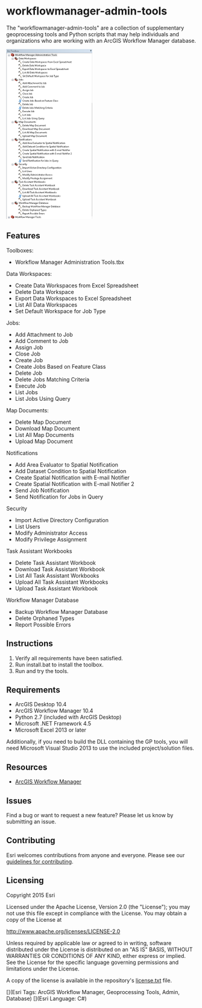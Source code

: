 # workflowmanager-admin-tools
The "workflowmanager-admin-tools" are a collection of supplementary geoprocessing tools and Python scripts that may help individuals and organizations who are working with an ArcGIS Workflow Manager database.

![App](workflowmanager-admin-tools.png)

## Features
Toolboxes:
  - Workflow Manager Administration Tools.tbx

Data Workspaces:
  - Create Data Workspaces from Excel Spreadsheet
  - Delete Data Workspace
  - Export Data Workspaces to Excel Spreadsheet
  - List All Data Workspaces
  - Set Default Workspace for Job Type

Jobs:
  - Add Attachment to Job
  - Add Comment to Job
  - Assign Job
  - Close Job
  - Create Job
  - Create Jobs Based on Feature Class
  - Delete Job
  - Delete Jobs Matching Criteria
  - Execute Job
  - List Jobs
  - List Jobs Using Query

Map Documents:
  - Delete Map Document
  - Download Map Document
  - List All Map Documents
  - Upload Map Document

Notifications
  - Add Area Evaluator to Spatial Notification
  - Add Dataset Condition to Spatial Notification
  - Create Spatial Notification with E-mail Notifier
  - Create Spatial Notification with E-mail Notifier 2
  - Send Job Notification
  - Send Notification for Jobs in Query

Security
  - Import Active Directory Configuration
  - List Users
  - Modify Administrator Access
  - Modify Privilege Assignment

Task Assistant Workbooks
  - Delete Task Assistant Workbook
  - Download Task Assistant Workbook
  - List All Task Assistant Workbooks
  - Upload All Task Assistant Workbooks
  - Upload Task Assistant Workbook

Workflow Manager Database
  - Backup Workflow Manager Database
  - Delete Orphaned Types
  - Report Possible Errors

## Instructions

1. Verify all requirements have been satisfied.
2. Run install.bat to install the toolbox. 
3. Run and try the tools.

## Requirements

* ArcGIS Desktop 10.4
* ArcGIS Workflow Manager 10.4
* Python 2.7 (included with ArcGIS Desktop)
* Microsoft .NET Framework 4.5
* Microsoft Excel 2013 or later

Additionally, if you need to build the DLL containing the GP tools, you will need Microsoft Visual Studio 2013 to use the included project/solution files.

## Resources

* [ArcGIS Workflow Manager](http://www.esri.com/software/arcgis/extensions/arcgis-workflow-manager)

## Issues

Find a bug or want to request a new feature?  Please let us know by submitting an issue.

## Contributing

Esri welcomes contributions from anyone and everyone. Please see our [guidelines for contributing](https://github.com/esri/contributing).

## Licensing
Copyright 2015 Esri

Licensed under the Apache License, Version 2.0 (the "License");
you may not use this file except in compliance with the License.
You may obtain a copy of the License at

   http://www.apache.org/licenses/LICENSE-2.0

Unless required by applicable law or agreed to in writing, software
distributed under the License is distributed on an "AS IS" BASIS,
WITHOUT WARRANTIES OR CONDITIONS OF ANY KIND, either express or implied.
See the License for the specific language governing permissions and
limitations under the License.

A copy of the license is available in the repository's [license.txt](license.txt) file.

[](Esri Tags: ArcGIS Workflow Manager, Geoprocessing Tools, Admin, Database)
[](Esri Language: C#)